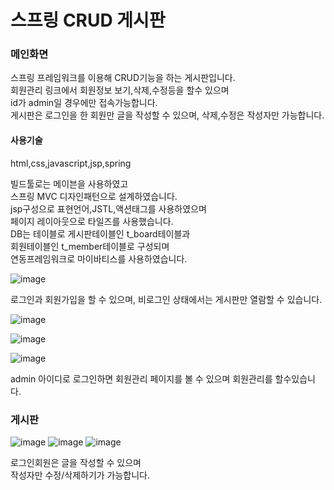 # 스프링 CRUD 게시판
### 메인화면
스프링 프레임워크를 이용해 CRUD기능을 하는 게시판입니다.  
회원관리 링크에서 회원정보 보기,삭제,수정등을 할수 있으며  
id가 admin일 경우에만 접속가능합니다.  
게시판은 로그인을 한 회원만 글을 작성할 수 있으며, 삭제,수정은 작성자만 가능합니다.  

#### 사용기술  
html,css,javascript,jsp,spring

빌드툴로는 메이븐을 사용하였고  
스프링 MVC 디자인패턴으로 설계하였습니다.  
jsp구성으로 표현언어,JSTL,액션태그를 사용하였으며  
페이지 레이아웃으로 타일즈를 사용했습니다.  
DB는 테이블로 게시판테이블인 t_board테이블과  
회원테이블인 t_member테이블로 구성되며  
연동프레임워크로 마이바티스를 사용하였습니다.  

![image](https://github.com/xiahvc/boardProj/assets/26592332/8c00e8ee-c3fd-43b2-9f9b-15d601300424)

로그인과 회원가입을 할 수 있으며, 비로그인 상태에서는 게시판만 열람할 수 있습니다.  
    
![image](https://github.com/xiahvc/boardProj/assets/26592332/f9592947-b540-41da-92a9-fa2424e80a10)

![image](https://github.com/xiahvc/boardProj/assets/26592332/21e6a19b-1540-456b-9341-8509a42d40f1)

![image](https://github.com/xiahvc/boardProj/assets/26592332/a9caba61-c10f-494e-b4f7-f61c0d39f72a)

admin 아이디로 로그인하면 회원관리 페이지를 볼 수 있으며 회원관리를 할수있습니다.  

### 게시판
![image](https://github.com/xiahvc/boardProj/assets/26592332/c7947ec0-f63c-4819-b16e-8132ec103de9)
![image](https://github.com/xiahvc/boardProj/assets/26592332/8dc13627-1611-41c7-9442-95de7ab8ef59)
![image](https://github.com/xiahvc/boardProj/assets/26592332/3da480c1-c3a1-4f4e-8b04-3d29d234d22b)

로그인회원은 글을 작성할 수 있으며  
작성자만 수정/삭제하기가 가능합니다.  

